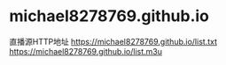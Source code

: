 # michael8278769.github.io
直播源HTTP地址
    https://michael8278769.github.io/list.txt
    https://michael8278769.github.io/list.m3u
